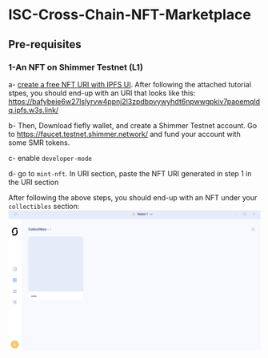 # ISC-Cross-Chain-NFT-Marketplace


## Pre-requisites

### 1-An NFT on Shimmer Testnet (L1)
a- [create a free NFT URI with IPFS UI](https://docs.ipfs.tech/quickstart/publish/#upload-and-pin-a-file). After following the attached tutorial stpes, you should end-up with an URI that looks like this: https://bafybeie6w27lslyrvw4ppnj2l3zpdbpvywyhdt6npwwgpkiv7paoemqldq.ipfs.w3s.link/

b- Then, Download fiefly wallet, and create a Shimmer Testnet account. Go to https://faucet.testnet.shimmer.network/ and fund your account with some SMR tokens.

c- enable `developer-mode`

d- go to `mint-nft`. In URI section, paste the NFT URI generated in step 1 in the URI section

After following the above steps, you should end-up with an NFT under your `collectibles` section:
![alt text](imgs/wallet-nft.png)

